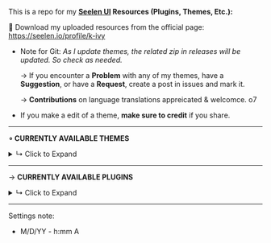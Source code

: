 This is a repo for my **[Seelen UI](https://github.com/eythaann/Seelen-UI) Resources (Plugins, Themes, Etc.):**

🎨 Download my uploaded resources from the official page: https://seelen.io/profile/k-ivy
- Note for Git: *As I update themes, the related zip in releases will be updated. So check as needed.*
  
  → If you encounter a **Problem** with any of my themes, have a **Suggestion**, or have a **Request**, create a post in issues and mark it.

  → **Contributions** on language translations appreicated & welcomce. o7

- If you make a edit of a theme, **make sure to credit** if you share.

----------------

**∘ CURRENTLY AVAILABLE THEMES**
<details>
<summary>↳ Click to Expand</summary>

---
—→ **Fully Customizable Dock**: (Extended Demo: https://www.youtube.com/watch?v=YjHyuYDQbD0)
- All from within Seelen Settings, EXTENSIVELY customize the Dock, it's Context Menus, and the Window Previews.

▶ **Short Demo:**

https://github.com/user-attachments/assets/59b9aa1d-aeac-4f38-94b7-0dc890586350

---
—→ **Media Player Customization**: (Both Horizontal and Vertical Docks Supported!)
- This theme allows to customize the behavior of the dock's player and add filters to it and the toolbar media module's player. And makes coveres fully take the space.

  - **Compact Mode**: Unless hovered, the Media Player stays at your set item size. (***Default***)
  - **Always Expanded Mode**: By matching hovered and unhovered state values, you can make the Media Player always expanded like default, if you wish to use the other features, but not the above.
  - **Smart Player Mode**: You can set it so the Media Player hides when no media is playing. Along with this, you can set the relevant seperator (left or right) to follow the same logic so it is fully clean.

![medoa-bg](https://github.com/user-attachments/assets/00f662f6-04a1-4b5b-b1d5-8b421ac8ba68)

▶ **Demo:**

https://github.com/user-attachments/assets/a1e4e777-e4ba-4232-ae1a-1d0dfeb6cf1e

---
—→ **Indiviually Color Each Toolbar Module**:
- This theme allows to indiviually color each module of the toolbar. That includes coloring every Workspace Dot/Number/Name, diffrently.
- And you can make Plugin Modules able to be colored from this theme's settings by swaping the ID of your plugin with a pre-defined one (20 Slots).
  - Wiki ( https://github.com/K-Ivy/Kays-SeelenUI-Themes/wiki/Toolbar-Coloring-User-Guide )

![196ffa988ed](https://github.com/user-attachments/assets/61e8d0fa-ff49-4432-b16b-9eb2f85a0508)

---
—→ Grid Style Tray - Hover for Label**:
- Changes the tray menu to be grid-based, the names of apps revealed when you hover over an icon - with settings to customize this theme.

![seelen-ui_MUxd43yKkO](https://github.com/user-attachments/assets/d9339138-cb48-4225-9aec-b6b020e48600)

—→ Grid Style Tray - Always Show Label:
- Changes the tray menu to be grid-based, the names of apps always shown - with settings to customize this theme.

OLD: ![seelen-ui_Equ0Yd8gDC](https://github.com/user-attachments/assets/a63ec150-7236-4957-bcdd-d848598977b9)

---
—→ **Nicely Fill Window Preview**

https://github.com/user-attachments/assets/2d56ec88-e229-43d5-a0ad-33ca00ff59a2

—→ **Toolbar User Module Customization**:

https://github.com/user-attachments/assets/9edd4aa1-0e86-4f4e-9a06-16e491103a80

---
—→ **Hide Media Player App Icons**

![hide-app-icon-showcase](https://github.com/user-attachments/assets/eaffa276-b2ca-4408-bb8c-3103edb40e22)

</details> 

---

→ **CURRENTLY AVAILABLE PLUGINS**
<details>
<summary>↳ Click to Expand</summary>
  
—→ **TOOLBAR MODULE TO LAUNCH LOCAL FILE**

![1](https://github.com/user-attachments/assets/54cbb057-8d52-4817-857c-0390068c32fb)

—→ **TOOLBAR MODULE TO MAKE CUSTOM USER FOLDER**

![2](https://github.com/user-attachments/assets/2c3ad081-1149-4680-a04c-8c38f1b8af27)

—→ **Resource**: [Toolbar Website Shortcut Builder by 1Developer](https://1developpeur.github.io/shortcut.html)

</details> 

---

Settings note:
- M/D/YY - h:mm A
